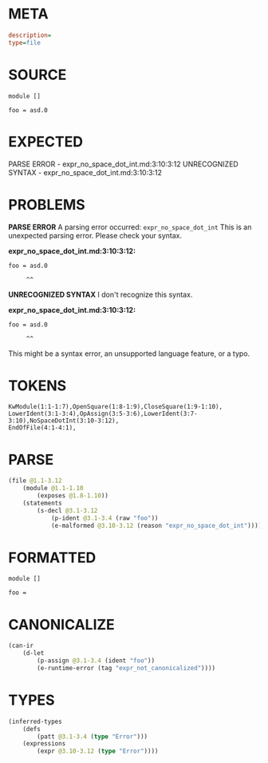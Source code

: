 # META
~~~ini
description=
type=file
~~~
# SOURCE
~~~roc
module []

foo = asd.0
~~~
# EXPECTED
PARSE ERROR - expr_no_space_dot_int.md:3:10:3:12
UNRECOGNIZED SYNTAX - expr_no_space_dot_int.md:3:10:3:12
# PROBLEMS
**PARSE ERROR**
A parsing error occurred: `expr_no_space_dot_int`
This is an unexpected parsing error. Please check your syntax.

**expr_no_space_dot_int.md:3:10:3:12:**
```roc
foo = asd.0
```
         ^^


**UNRECOGNIZED SYNTAX**
I don't recognize this syntax.

**expr_no_space_dot_int.md:3:10:3:12:**
```roc
foo = asd.0
```
         ^^

This might be a syntax error, an unsupported language feature, or a typo.

# TOKENS
~~~zig
KwModule(1:1-1:7),OpenSquare(1:8-1:9),CloseSquare(1:9-1:10),
LowerIdent(3:1-3:4),OpAssign(3:5-3:6),LowerIdent(3:7-3:10),NoSpaceDotInt(3:10-3:12),
EndOfFile(4:1-4:1),
~~~
# PARSE
~~~clojure
(file @1.1-3.12
	(module @1.1-1.10
		(exposes @1.8-1.10))
	(statements
		(s-decl @3.1-3.12
			(p-ident @3.1-3.4 (raw "foo"))
			(e-malformed @3.10-3.12 (reason "expr_no_space_dot_int")))))
~~~
# FORMATTED
~~~roc
module []

foo = 
~~~
# CANONICALIZE
~~~clojure
(can-ir
	(d-let
		(p-assign @3.1-3.4 (ident "foo"))
		(e-runtime-error (tag "expr_not_canonicalized"))))
~~~
# TYPES
~~~clojure
(inferred-types
	(defs
		(patt @3.1-3.4 (type "Error")))
	(expressions
		(expr @3.10-3.12 (type "Error"))))
~~~
